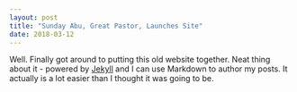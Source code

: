 ```yaml
---
layout: post
title: "Sunday Abu, Great Pastor, Launches Site"
date: 2018-03-12
---
```


Well. Finally got around to putting this old website together. Neat thing about it - powered by [Jekyll](http://jekyllrb.com) and I can use Markdown to author my posts. It actually is a lot easier than I thought it was going to be.
